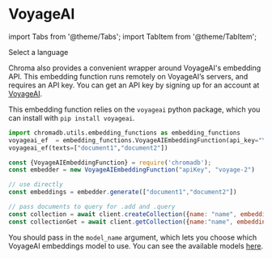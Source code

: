 ---
---

# VoyageAI

import Tabs from '@theme/Tabs';
import TabItem from '@theme/TabItem';

<div class="select-language">Select a language</div>

<Tabs queryString groupId="lang">
<TabItem value="py" label="Python"></TabItem>
<TabItem value="js" label="JavaScript"></TabItem>
</Tabs>

Chroma also provides a convenient wrapper around VoyageAI's embedding API. This embedding function runs remotely on VoyageAI’s servers, and requires an API key. You can get an API key by signing up for an account at [VoyageAI](https://dash.voyageai.com/api-keys).

<Tabs queryString groupId="lang" className="hideTabSwitcher">
<TabItem value="py" label="Python">

This embedding function relies on the `voyageai` python package, which you can install with `pip install voyageai`.

```python
import chromadb.utils.embedding_functions as embedding_functions
voyageai_ef  = embedding_functions.VoyageAIEmbeddingFunction(api_key="YOUR_API_KEY",  model_name="voyage-2")
voyageai_ef(texts=["document1","document2"])
```

</TabItem>
<TabItem value="js" label="JavaScript">

```javascript
const {VoyageAIEmbeddingFunction} = require('chromadb');
const embedder = new VoyageAIEmbeddingFunction("apiKey", "voyage-2")

// use directly 
const embeddings = embedder.generate(["document1","document2"])

// pass documents to query for .add and .query
const collection = await client.createCollection({name: "name", embeddingFunction: embedder})
const collectionGet = await client.getCollection({name:"name", embeddingFunction: embedder})
```

</TabItem>

</Tabs>



You should pass in the `model_name` argument, which lets you choose which VoyageAI embeddings model to use. You can see the available models [here](https://docs.voyageai.com/docs/embeddings).


